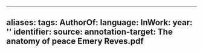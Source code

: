 
---
aliases: 
tags: 
AuthorOf: 
language: 
InWork: 
year: ''
identifier: 
source: 
annotation-target: The anatomy of peace Emery Reves.pdf
---






